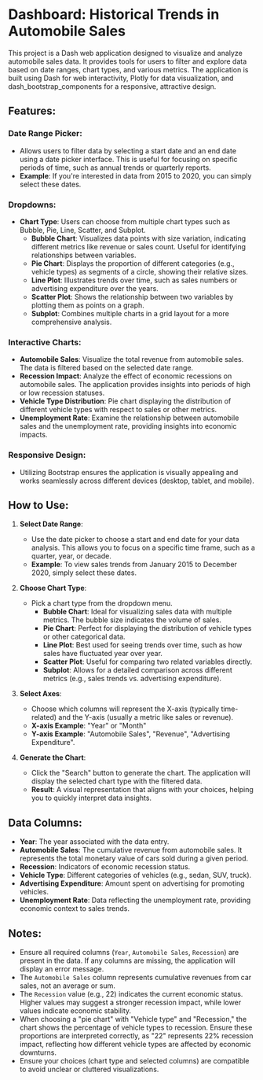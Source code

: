 # Dashboard: Historical Trends in Automobile Sales

This project is a Dash web application designed to visualize and analyze automobile sales data. It provides tools for users to filter and explore data based on date ranges, chart types, and various metrics. The application is built using Dash for web interactivity, Plotly for data visualization, and dash_bootstrap_components for a responsive, attractive design.

## Features:
### Date Range Picker:
- Allows users to filter data by selecting a start date and an end date using a date picker interface. This is useful for focusing on specific periods of time, such as annual trends or quarterly reports.
- **Example**: If you're interested in data from 2015 to 2020, you can simply select these dates.

### Dropdowns:
- **Chart Type**: Users can choose from multiple chart types such as Bubble, Pie, Line, Scatter, and Subplot.
  - **Bubble Chart**: Visualizes data points with size variation, indicating different metrics like revenue or sales count. Useful for identifying relationships between variables.
  - **Pie Chart**: Displays the proportion of different categories (e.g., vehicle types) as segments of a circle, showing their relative sizes.
  - **Line Plot**: Illustrates trends over time, such as sales numbers or advertising expenditure over the years.
  - **Scatter Plot**: Shows the relationship between two variables by plotting them as points on a graph.
  - **Subplot**: Combines multiple charts in a grid layout for a more comprehensive analysis.

### Interactive Charts:
- **Automobile Sales**: Visualize the total revenue from automobile sales. The data is filtered based on the selected date range.
- **Recession Impact**: Analyze the effect of economic recessions on automobile sales. The application provides insights into periods of high or low recession statuses.
- **Vehicle Type Distribution**: Pie chart displaying the distribution of different vehicle types with respect to sales or other metrics.
- **Unemployment Rate**: Examine the relationship between automobile sales and the unemployment rate, providing insights into economic impacts.

### Responsive Design:
- Utilizing Bootstrap ensures the application is visually appealing and works seamlessly across different devices (desktop, tablet, and mobile).

## How to Use:
1. **Select Date Range**:
   - Use the date picker to choose a start and end date for your data analysis. This allows you to focus on a specific time frame, such as a quarter, year, or decade.
   - **Example**: To view sales trends from January 2015 to December 2020, simply select these dates.

2. **Choose Chart Type**:
   - Pick a chart type from the dropdown menu.
     - **Bubble Chart**: Ideal for visualizing sales data with multiple metrics. The bubble size indicates the volume of sales.
     - **Pie Chart**: Perfect for displaying the distribution of vehicle types or other categorical data.
     - **Line Plot**: Best used for seeing trends over time, such as how sales have fluctuated year over year.
     - **Scatter Plot**: Useful for comparing two related variables directly.
     - **Subplot**: Allows for a detailed comparison across different metrics (e.g., sales trends vs. advertising expenditure).

3. **Select Axes**:
   - Choose which columns will represent the X-axis (typically time-related) and the Y-axis (usually a metric like sales or revenue).
   - **X-axis Example**: "Year" or "Month"
   - **Y-axis Example**: "Automobile Sales", "Revenue", "Advertising Expenditure".

4. **Generate the Chart**:
   - Click the "Search" button to generate the chart. The application will display the selected chart type with the filtered data.
   - **Result**: A visual representation that aligns with your choices, helping you to quickly interpret data insights.

## Data Columns:
- **Year**: The year associated with the data entry.
- **Automobile Sales**: The cumulative revenue from automobile sales. It represents the total monetary value of cars sold during a given period.
- **Recession**: Indicators of economic recession status.
- **Vehicle Type**: Different categories of vehicles (e.g., sedan, SUV, truck).
- **Advertising Expenditure**: Amount spent on advertising for promoting vehicles.
- **Unemployment Rate**: Data reflecting the unemployment rate, providing economic context to sales trends.

## Notes:
- Ensure all required columns (`Year`, `Automobile Sales`, `Recession`) are present in the data. If any columns are missing, the application will display an error message.
- The `Automobile Sales` column represents cumulative revenues from car sales, not an average or sum.
- The `Recession` value (e.g., 22) indicates the current economic status. Higher values may suggest a stronger recession impact, while lower values indicate economic stability.
- When choosing a "pie chart" with "Vehicle type" and "Recession," the chart shows the percentage of vehicle types to recession. Ensure these proportions are interpreted correctly, as "22" represents 22% recession impact, reflecting how different vehicle types are affected by economic downturns.
- Ensure your choices (chart type and selected columns) are compatible to avoid unclear or cluttered visualizations.
